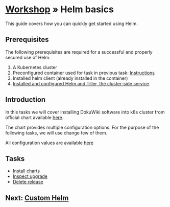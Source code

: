 # [Workshop](../README.md) &raquo; Helm basics

This guide covers how you can quickly get started using Helm.

## Prerequisites

The following prerequisites are required for a successful and properly secured
use of Helm.

1. A Kubernetes cluster
2. Preconfigured container used for task in previous task: [Instructions](../02_kubernetes/README.md#access-to-your-namespace-in-workshop-k8s-cluster)
3. Installed helm client (already installed in the container)
4. [Installed and configured Helm and Tiller, the cluster-side service](./00_install_helm.md).

## Introduction

In this tasks we will cover installing DokuWiki software into k8s
cluster from official chart available
[here](https://github.com/helm/charts/tree/master/stable/dokuwiki).

The chart provides multiple configuration options. For the purpose of the
following tasks, we will use change few of them.

All configuration values are available
[here](https://github.com/helm/charts/tree/master/stable/dokuwiki#configuration)

## Tasks

- [Install charts](./01_install_chart.md)
- [Inspect upgrade](./02_inspect_upgrade.md)
- [Delete release](./03_delete_release.md)

## Next: [Custom Helm](../04_custom_helm/README.md)
